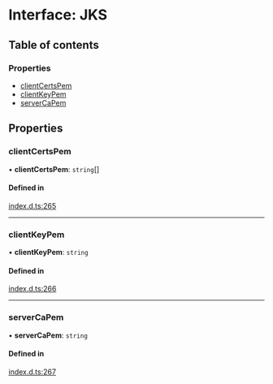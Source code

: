 # Interface: JKS

## Table of contents

### Properties

- [clientCertsPem](JKS.md#clientcertspem)
- [clientKeyPem](JKS.md#clientkeypem)
- [serverCaPem](JKS.md#servercapem)

## Properties

### clientCertsPem

• **clientCertsPem**: `string`[]

#### Defined in

[index.d.ts:265](https://github.com/mostafa/xk6-kafka/blob/main/api-docs/index.d.ts#L265)

---

### clientKeyPem

• **clientKeyPem**: `string`

#### Defined in

[index.d.ts:266](https://github.com/mostafa/xk6-kafka/blob/main/api-docs/index.d.ts#L266)

---

### serverCaPem

• **serverCaPem**: `string`

#### Defined in

[index.d.ts:267](https://github.com/mostafa/xk6-kafka/blob/main/api-docs/index.d.ts#L267)
